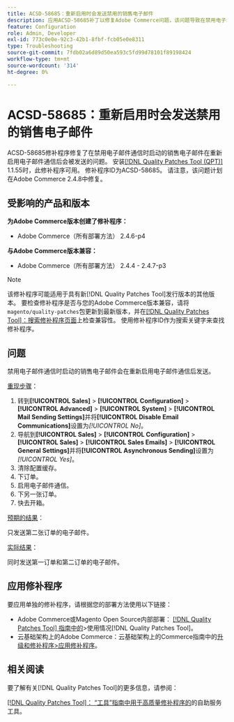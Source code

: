 ```yaml
---
title: ACSD-58685：重新启用时会发送禁用的销售电子邮件
description: 应用ACSD-58685补丁以修复Adobe Commerce问题，该问题导致在禁用电子邮件通信时启动的销售电子邮件在重新启用电子邮件通信后会被发送。
feature: Configuration
role: Admin, Developer
exl-id: 773c0e0e-92c3-42b1-8fbf-fcb05e0e8311
type: Troubleshooting
source-git-commit: 7fdb02a6d89d50ea593c5fd99d78101f89198424
workflow-type: tm+mt
source-wordcount: '314'
ht-degree: 0%

---
```


# ACSD-58685：重新启用时会发送禁用的销售电子邮件

ACSD-58685修补程序修复了在禁用电子邮件通信时启动的销售电子邮件在重新启用电子邮件通信后会被发送的问题。 安装[[!DNL Quality Patches Tool (QPT)]](/help/tools/quality-patches-tool/quality-patches-tool-to-self-serve-quality-patches.md) 1.1.55时，此修补程序可用。 修补程序ID为ACSD-58685。 请注意，该问题计划在Adobe Commerce 2.4.8中修复。

## 受影响的产品和版本

**为Adobe Commerce版本创建了修补程序：**

* Adobe Commerce（所有部署方法） 2.4.6-p4

**与Adobe Commerce版本兼容：**

* Adobe Commerce（所有部署方法） 2.4.4 - 2.4.7-p3

>[!NOTE]
>
>该修补程序可能适用于具有新[!DNL Quality Patches Tool]发行版本的其他版本。 要检查修补程序是否与您的Adobe Commerce版本兼容，请将`magento/quality-patches`包更新到最新版本，并在[[!DNL Quality Patches Tool]：搜索修补程序页面](https://experienceleague.adobe.com/tools/commerce-quality-patches/index.html?lang=zh-Hans)上检查兼容性。 使用修补程序ID作为搜索关键字来查找修补程序。

## 问题

禁用电子邮件通信时启动的销售电子邮件会在重新启用电子邮件通信后发送。

<u>重现步骤</u>：

1. 转到&#x200B;**[!UICONTROL Sales]** > **[!UICONTROL Configuration]** > **[!UICONTROL Advanced]** > **[!UICONTROL System]** > **[!UICONTROL Mail Sending Settings]**&#x200B;并将&#x200B;**[!UICONTROL Disable Email Communications]**&#x200B;设置为&#x200B;*[!UICONTROL No]*。
1. 导航到&#x200B;**[!UICONTROL Sales]** > **[!UICONTROL Configuration]** > **[!UICONTROL Sales]** > **[!UICONTROL Sales Emails]** > **[!UICONTROL General Settings]**&#x200B;并将&#x200B;**[!UICONTROL Asynchronous Sending]**&#x200B;设置为&#x200B;*[!UICONTROL Yes]*。
1. 清除配置缓存。
1. 下订单。
1. 启用电子邮件通信。
1. 下另一张订单。
1. 快去开箱。

<u>预期的结果</u>：

只发送第二张订单的电子邮件。

<u>实际结果</u>：

同时发送第一订单和第二订单的电子邮件。

## 应用修补程序

要应用单独的修补程序，请根据您的部署方法使用以下链接：

* Adobe Commerce或Magento Open Source内部部署： [[!DNL Quality Patches Tool] 指南中的](/help/tools/quality-patches-tool/usage.md)>使用情况[!DNL Quality Patches Tool]。
* 云基础架构上的Adobe Commerce：云基础架构上的Commerce指南中的[升级和修补程序>应用修补程序](https://experienceleague.adobe.com/docs/commerce-cloud-service/user-guide/develop/upgrade/apply-patches.html?lang=zh-Hans)。

## 相关阅读

要了解有关[!DNL Quality Patches Tool]的更多信息，请参阅：

[[!DNL Quality Patches Tool]： “工具”指南中用于高质量修补程序的](/help/tools/quality-patches-tool/quality-patches-tool-to-self-serve-quality-patches.md)的自助服务工具。
